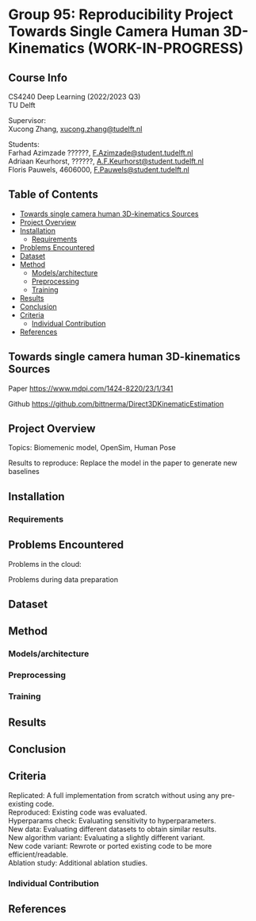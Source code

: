 # Group 95: Reproducibility Project Towards Single Camera Human 3D-Kinematics (WORK-IN-PROGRESS)

## Course Info

CS4240 Deep Learning (2022/2023 Q3)  
TU Delft

Supervisor:  
Xucong Zhang, xucong.zhang@tudelft.nl 

Students:  
Farhad Azimzade ??????, F.Azimzade@student.tudelft.nl  
Adriaan Keurhorst, ??????, A.F.Keurhorst@student.tudelft.nl  
Floris Pauwels, 4606000, F.Pauwels@student.tudelft.nl


## Table of Contents

- [Towards single camera human 3D-kinematics Sources](#towards-single-camera-human-3d-kinematics-sources)
- [Project Overview](#project-overview)
- [Installation](#installation)
  * [Requirements](#requirements)
- [Problems Encountered](#problems-encountered)
- [Dataset](#dataset)
- [Method](#method)
  * [Models/architecture](#models-architecture)
  * [Preprocessing](#preprocessing)
  * [Training](#training)
- [Results](#results)
- [Conclusion](#conclusion)
- [Criteria](#criteria)
  * [Individual Contribution](#individual-contribution)
- [References](#references)

## Towards single camera human 3D-kinematics Sources
Paper
https://www.mdpi.com/1424-8220/23/1/341

Github
https://github.com/bittnerma/Direct3DKinematicEstimation



## Project Overview
Topics: Biomemenic model, OpenSim, Human Pose

Results to reproduce: Replace the model in the paper to generate new baselines


## Installation
### Requirements

## Problems Encountered

Problems in the cloud:

Problems during data preparation

## Dataset

## Method
### Models/architecture
### Preprocessing
### Training

## Results

## Conclusion

## Criteria
Replicated: A full implementation from scratch without using any pre-existing code.  
Reproduced: Existing code was evaluated.  
Hyperparams check: Evaluating sensitivity to hyperparameters.  
New data: Evaluating different datasets to obtain similar results.  
New algorithm variant: Evaluating a slightly different variant.  
New code variant: Rewrote or ported existing code to be more efficient/readable.  
Ablation study: Additional ablation studies.  

### Individual Contribution

## References
